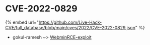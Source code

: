# CVE-2022-0829
{% embed url="https://github.com/Live-Hack-CVE/full_database/blob/main/cves/2022/CVE-2022-0829.json" %}

* gokul-ramesh ~> [WebminRCE-exploit](https://www.alice-snow.ru/2022/database/cve-2022-0829/webminrce-exploit-gokul-ramesh)